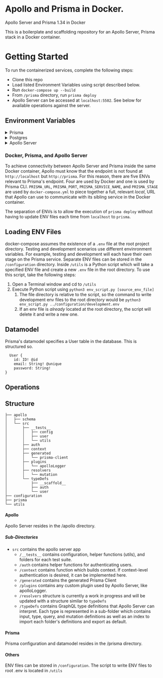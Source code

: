 # Apollo and Prisma in Docker.
Apollo Server and Prisma 1.34 in Docker

This is a boilerplate and scaffolding repository for an Apollo Server, Prisma stack in a Docker container.

# Getting Started

To run the containerized services, complete the following steps:
- Clone this repo
- Load listed Environment Variables using script described below.
- Run `docker-compose up --build`
- From `/prisma` directory, run `prisma deploy`
- Apollo Server can be accessed at `localhost:5502`. See below for available operations against the server.


## Environment Variables

<details>
  <summary>Prisma</summary>

  * `PRISMA_ENDPOINT` | Specifies the full Prisma endpoint to which Prisma CLI can execute deploy commands. 
  * `PRISMA_URL` | Component of following four ENV variables. Used by `docker-compose` to specify Prisma's endpoint within Docker container.
  * `PRISMA_PORT`
  * `PRISMA_SERVICE_NAME`
  * `PRISMA_STAGE`
  * `PRISMA_SECRET` | Used to authenticate requests to Prisma Client
  * `PRISMA_MANAGEMENT_API_SECRET` | Optional, but should also be excluded from Docker and Prisma configurations. This ENV provides a secret for Prisma's Management API.
  

</details>

<details> 
  <summary>Postgres</summary> 

  * `PG_USER` | Specifies the username of the Postgres database.
  * `PG_PASSWORD` | Specifies the password for the Postgres database.
</details>
<details> 
  <summary>Apollo Server</summary>

  * `JWT_SECRET` | Secret used for generating and evaluating Authorization tokens.
  * `APOLLO_PORT` | Specifies the port at which the Apollo Server listens.
</details>


### Docker, Prisma, and Apollo Server


To achieve connectivity between Apollo Server and Prisma inside the same Docker container, Apollo must know that the endpoint is not found at `http://localhost` but `http://prisma`. For this reason, there are five ENVs relevant to Prisma's endpoint. Four are used by Docker and one is used by Prisma CLI. `PRISMA_URL`, `PRISMA_PORT`, `PRISMA_SERVICE_NAME`, and `PRISMA_STAGE` are used by `docker-compose.yml` to piece together a full, relevant *local*, URL that Apollo can use to communicate with its sibling service in the Docker container.

The separation of ENVs is to allow the execution of `prisma deploy` without having to update ENV files each time from `localhost` to `prisma`.

## Loading ENV Files

docker-compose assumes the existence of a `.env` file at the root project directory. Testing and development scenarios use different envinronment variables. For example, testing and development will each have their own stage on the Prisma service. Separate ENV files can be stored in the `/configuration` directory. Inside `/utils` is a Python script which will take a specified ENV file and create a new `.env` file in the root directory. To use this script, take the following steps:
  1. Open a Terminal window and cd to `/utils`
  2. Execute Python script using `python3 env_script.py [source_env_file]`
     1. The file directory is relative to the script, so the command to write development env files to the root directory would be `python3 env_script.py ../configuration/development.env`
     2. If an env file is _already_ located at the root directory, the script will delete it and write a new one.



## Datamodel

Prisma's datamodel specifies a User table in the database. This is structured so.

```
  User {
	id: ID! @id
	email: String! @unique
	password: String!
}
```


## Operations


## Structure

```
├── apollo
│   ├── schema
│   └── src
│       ├── __tests__
│       │   ├── config
│       │   ├── user
│       │   └── utils
│       ├── auth
│       ├── context
│       ├── generated
│       │   └── prisma-client
│       ├── plugins
│       │   └── apolloLogger
│       ├── resolvers
│       │   └── mutation
│       └── typeDefs
│           ├── __scaffold__
│           ├── auth
│           └── user
├── configuration
├── prisma
└── utils
```

#### Apollo 
Apollo Server resides in the /apollo directory.
##### Sub-Directories
  - `src` contains the apollo server app
    - `/__tests__` contains configuration, helper functions (utils), and folders for each test suite.
    - `/auth` contains helper functions for authenticating users.
    - `/context` contains function which builds context. If context-level authentication is desired, it can be implemented here.
    - `/generated` contains the generated Prisma Client
    - `/plugins` contains any custom plugin used by Apollo Server, like apolloLogger.
    - `/resolvers` structure is currently a work in progress and will be updated with a structure similar to `typeDefs`
    - `/typeDefs` contains GraphQL type definitions that Apollo Server can interpret. Each type is represented in a sub-folder which contains input, type, query, and mutation definitions as well as an index to import each folder's definitions and export as default.

#### Prisma
Prisma configuration and datamodel resides in the /prisma directory.

#### Others
ENV files can be stored in `/configuration`. The script to write ENV files to root .env is located in `/utils`
